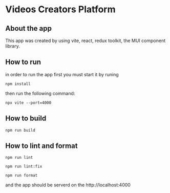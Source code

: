 # Videos Creators Platform

## About the app

This app was created by using vite, react, redux toolkit, the MUI component library.

## How to run
in order to run the app first you must start it by runing 

```node
npm install
```

then run the following command:

```node
npx vite --port=4000
```

## How to build

```node
npm run build
```

## How to lint and format

```node
npm run lint
```

```node
npm run lint:fix
```


```node
npm run format
```

and the app should be serverd on the http://localhost:4000